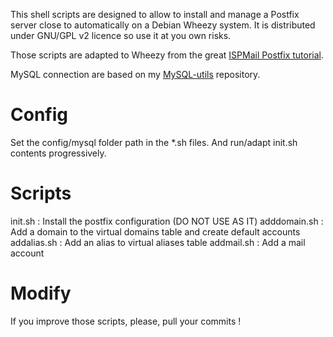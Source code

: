 This shell scripts are designed to allow to install and manage a Postfix server
 close to automatically on a Debian Wheezy system. It is distributed under
 GNU/GPL v2 licence so use it at you own risks.
 
Those scripts are adapted to Wheezy from the great [ISPMail Postfix tutorial](https://workaround.org/ispmail/).

MySQL connection are based on my [MySQL-utils](https://github.com/nfroidure/MysqlUtils) repository.

# Config
Set the config/mysql folder path in the *.sh files. And run/adapt init.sh contents progressively.

# Scripts
init.sh : Install the postfix configuration (DO NOT USE AS IT)
adddomain.sh : Add a domain to the virtual domains table and create default accounts
addalias.sh : Add an alias to virtual aliases table
addmail.sh : Add a mail account

# Modify
If you improve those scripts, please, pull your commits !
